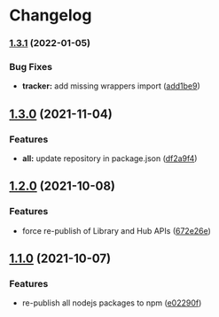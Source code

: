 # Changelog

### [1.3.1](https://www.github.com/animeapis/api-nodejs-client/compare/library-v1.3.0...library-v1.3.1) (2022-01-05)


### Bug Fixes

* **tracker:** add missing wrappers import ([add1be9](https://www.github.com/animeapis/api-nodejs-client/commit/add1be944d56c403a68caaecce8ccb2348efdde0))

## [1.3.0](https://www.github.com/animeapis/api-nodejs-client/compare/library-v1.2.0...library-v1.3.0) (2021-11-04)


### Features

* **all:** update repository in package.json ([df2a9f4](https://www.github.com/animeapis/api-nodejs-client/commit/df2a9f4e1a0f39cee3fb88929f1e775889f21063))

## [1.2.0](https://www.github.com/animeapis/api-nodejs-client/compare/library-v1.1.0...library-v1.2.0) (2021-10-08)


### Features

* force re-publish of Library and Hub APIs ([672e26e](https://www.github.com/animeapis/api-nodejs-client/commit/672e26e8565a448c787cb287e0cbeb2686356fe5))

## [1.1.0](https://www.github.com/animeapis/api-nodejs-client/compare/library-v1.0.0...library-v1.1.0) (2021-10-07)


### Features

* re-publish all nodejs packages to npm ([e02290f](https://www.github.com/animeapis/api-nodejs-client/commit/e02290fa767b60f77fabeabe23697ea51dda791a))
